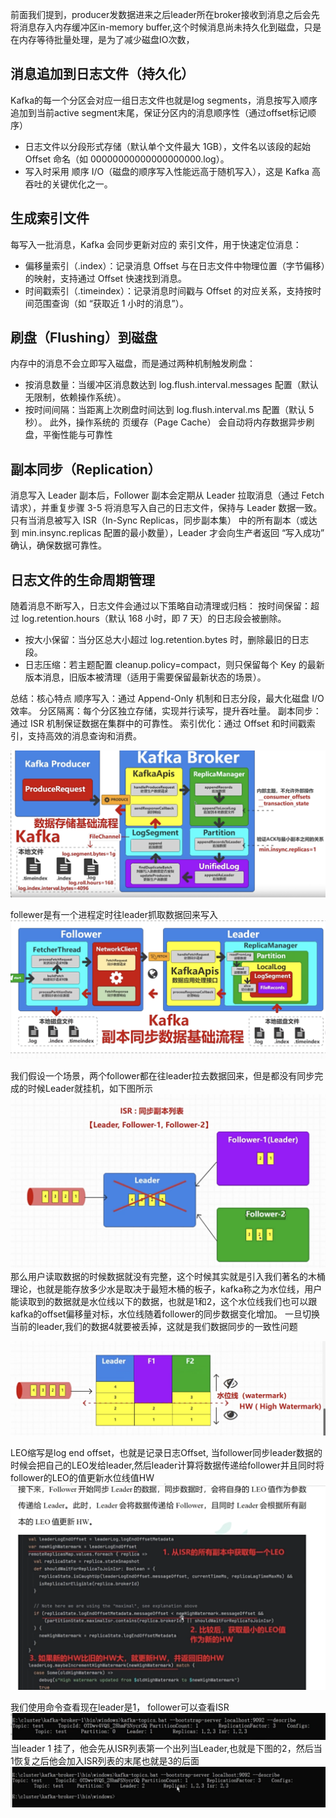 前面我们提到，producer发数据进来之后leader所在broker接收到消息之后会先将消息存入内存缓冲区in-memory buffer,这个时候消息尚未持久化到磁盘，只是在内存等待批量处理，是为了减少磁盘IO次数，

## 消息追加到日志文件（持久化）
Kafka的每一个分区会对应一组日志文件也就是log segments，消息按写入顺序追加到当前active segment末尾，保证分区内的消息顺序性（通过offset标记顺序）
* 日志文件以分段形式存储（默认单个文件最大 1GB），文件名以该段的起始 Offset 命名（如 00000000000000000000.log）。
* 写入时采用 顺序 I/O（磁盘的顺序写入性能远高于随机写入），这是 Kafka 高吞吐的关键优化之一。
## 生成索引文件
每写入一批消息，Kafka 会同步更新对应的 索引文件，用于快速定位消息：
* 偏移量索引（.index）：记录消息 Offset 与在日志文件中物理位置（字节偏移）的映射，支持通过 Offset 快速找到消息。
* 时间戳索引（.timeindex）：记录消息时间戳与 Offset 的对应关系，支持按时间范围查询（如 “获取近 1 小时的消息”）。

## 刷盘（Flushing）到磁盘
内存中的消息不会立即写入磁盘，而是通过两种机制触发刷盘：
* 按消息数量：当缓冲区消息数达到 log.flush.interval.messages 配置（默认无限制，依赖操作系统）。
* 按时间间隔：当距离上次刷盘时间达到 log.flush.interval.ms 配置（默认 5 秒）。
此外，操作系统的 页缓存（Page Cache） 会自动将内存数据异步刷盘，平衡性能与可靠性

## 副本同步（Replication）
消息写入 Leader 副本后，Follower 副本会定期从 Leader 拉取消息（通过 Fetch 请求），并重复步骤 3-5 将消息写入自己的日志文件，保持与 Leader 数据一致。
只有当消息被写入 ISR（In-Sync Replicas，同步副本集） 中的所有副本（或达到 min.insync.replicas 配置的最小数量），Leader 才会向生产者返回 “写入成功” 确认，确保数据可靠性。

## 日志文件的生命周期管理
随着消息不断写入，日志文件会通过以下策略自动清理或归档：
按时间保留：超过 log.retention.hours（默认 168 小时，即 7 天）的日志段会被删除。
* 按大小保留：当分区总大小超过 log.retention.bytes 时，删除最旧的日志段。
* 日志压缩：若主题配置 cleanup.policy=compact，则只保留每个 Key 的最新版本消息，旧版本被清理（适用于需要保留最新状态的场景）。

总结：核心特点
顺序写入：通过 Append-Only 机制和日志分段，最大化磁盘 I/O 效率。
分区隔离：每个分区独立存储，实现并行读写，提升吞吐量。
副本同步：通过 ISR 机制保证数据在集群中的可靠性。
索引优化：通过 Offset 和时间戳索引，支持高效的消息查询和消费。



![architect](images/33-kafka.png)

follewer是有一个进程定时往leader抓取数据回来写入
![architect](images/34-kafka.png)

我们假设一个场景，两个follower都在往leader拉去数据回来，但是都没有同步完成的时候Leader就挂机，如下图所示
![architect](images/35-kafka.png)
那么用户读取数据的时候数据就没有完整，这个时候其实就是引入我们著名的木桶理论，也就是能存放多少水是取决于最短木桶的板子，kafka称之为水位线，用户能读取到的数据就是水位线以下的数据，也就是1和2，这个水位线我们也可以跟kafka的offset偏移量对标，水位线随着follower的同步数据变化增加。
一旦切换当前的leader,我们的数据4就要被丢掉，这就是我们数据同步的一致性问题

![architect](images/36-kafka.png)

LEO缩写是log end offset，也就是记录日志Offset, 当follower同步leader数据的时候会把自己的LEO发给leader,然后leader计算将数据传递给follower并且同时将follower的LEO的值更新水位线值HW
![architect](images/37-kafka.png)

我们使用命令查看现在leader是1， follower可以查看ISR
![architect](images/38-kafka.png)
当leader 1 挂了，他会先从ISR列表第一个出列当Leader,也就是下图的2，然后当1恢复之后他会加入ISR列表的末尾也就是3的后面
![architect](images/39-kafka.png)
